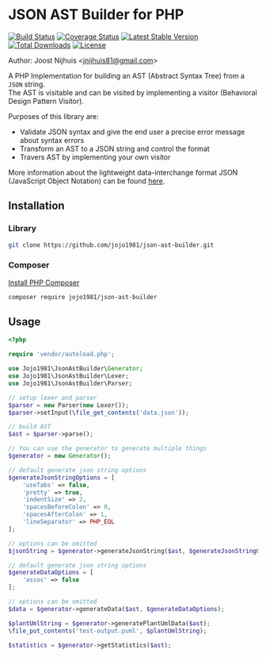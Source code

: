 JSON AST Builder for PHP 
=====================

[![Build Status](https://github.com/jojo1981/json-ast-builder/actions/workflows/build.yml/badge.svg)](https://github.com/jojo1981/json-ast-builder/actions/workflows/build.yml)
[![Coverage Status](https://coveralls.io/repos/github/jojo1981/json-ast-builder/badge.svg)](https://coveralls.io/github/jojo1981/json-ast-builder)
[![Latest Stable Version](https://poser.pugx.org/jojo1981/json-ast-builder/v/stable)](https://packagist.org/packages/jojo1981/json-ast-builder)
[![Total Downloads](https://poser.pugx.org/jojo1981/json-ast-builder/downloads)](https://packagist.org/packages/jojo1981/json-ast-builder)
[![License](https://poser.pugx.org/jojo1981/json-ast-builder/license)](https://packagist.org/packages/jojo1981/json-ast-builder)

Author: Joost Nijhuis <[jnijhuis81@gmail.com](mailto:jnijhuis81@gmail.com)>

A PHP Implementation for building an AST (Abstract Syntax Tree) from a `JSON` string.  
The AST is visitable and can be visited by implementing a visitor (Behavioral Design Pattern Visitor).
 
Purposes of this library are:

- Validate JSON syntax and give the end user a precise error message about syntax errors
- Transform an AST to a JSON string and control the format
- Travers AST by implementing your own visitor


More information about the lightweight data-interchange format JSON (JavaScript Object Notation) can be found [here](https://www.json.org/).  

## Installation

### Library

```bash
git clone https://github.com/jojo1981/json-ast-builder.git
```

### Composer

[Install PHP Composer](https://getcomposer.org/doc/00-intro.md)

```bash
composer require jojo1981/json-ast-builder
```

## Usage

```php
<?php

require 'vendor/autoload.php';

use Jojo1981\JsonAstBuilder\Generator;
use Jojo1981\JsonAstBuilder\Lexer;
use Jojo1981\JsonAstBuilder\Parser;

// setup lexer and parser
$parser = new Parser(new Lexer());
$parser->setInput(\file_get_contents('data.json'));

// build AST
$ast = $parser->parse();

// You can use the generator to generate multiple things
$generator = new Generator();

// default generate json string options
$generateJsonStringOptions = [
    'useTabs' => false,
    'pretty' => true,
    'indentSize' => 2,
    'spacesBeforeColon' => 0,
    'spacesAfterColon' => 1,
    'lineSeparator' => PHP_EOL
];

// options can be omitted
$jsonString = $generator->generateJsonString($ast, $generateJsonStringOptions);

// default generate json string options
$generateDataOptions = [
    'assoc' => false
];

// options can be omitted
$data = $generator->generateData($ast, $generateDataOptions);

$plantUmlString = $generator->generatePlantUmlData($ast);
\file_put_contents('test-output.puml', $plantUmlString);

$statistics = $generator->getStatistics($ast);
```
